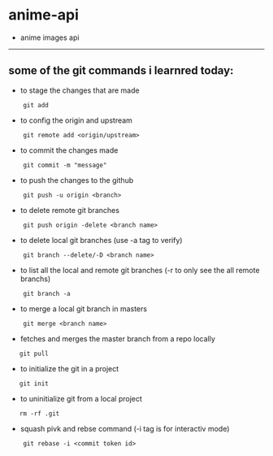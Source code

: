 # 
# anime-api
 
- anime images api

---
## some of the git commands i learnred today:
- to stage the changes that are made
```  
    git add 
```
- to config the origin and upstream
```
    git remote add <origin/upstream>
```
- to commit the changes made
```
    git commit -m "message"
```
- to push the changes to the github
```
    git push -u origin <branch>
```

 - to delete remote git branches
     
```
    git push origin -delete <branch name>
```
- to delete local git branches  (use -a tag  to verify)
```
    git branch --delete/-D <branch name>
```
- to list all the local and remote git branches (-r to only see the all remote branchs)
``` 
    git branch -a 
```
- to merge a local git branch in masters
```
    git merge <branch name>
```
- fetches and merges the master branch from a repo locally
 ```
    git pull
```
- to initialize the git in a project
 ```
    git init
```
- to uninitialize git from a local project 
 ```
    rm -rf .git 
```
- squash pivk and rebse command (-i tag is for interactiv mode)
```
    git rebase -i <commit token id>
```
